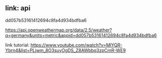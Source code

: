  ## link: api 

dd057b53161412694c8fa4d934bdfba6 

https://api.openweathermap.org/data/2.5/weather?q=germany&units=metric&appid=dd057b53161412694c8fa4d934bdfba6

link tutorial: https://www.youtube.com/watch?v=MIYQR-Ybrn4&list=PLjwm_8O3suyOgDS_Z8AWbbq3zpCmR-WE9
